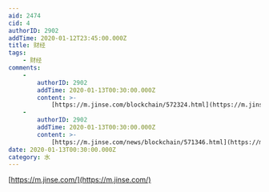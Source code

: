 ```yaml
---
aid: 2474
cid: 4
authorID: 2902
addTime: 2020-01-12T23:45:00.000Z
title: 财经
tags:
    - 财经
comments:
    -
        authorID: 2902
        addTime: 2020-01-13T00:30:00.000Z
        content: >-
            [https://m.jinse.com/blockchain/572324.html](https://m.jinse.com/blockchain/572324.html)
    -
        authorID: 2902
        addTime: 2020-01-13T00:30:00.000Z
        content: >-
            [https://m.jinse.com/news/blockchain/571346.html](https://m.jinse.com/news/blockchain/571346.html)
date: 2020-01-13T00:30:00.000Z
category: 水
---
```


[https://m.jinse.com/](https://m.jinse.com/)
